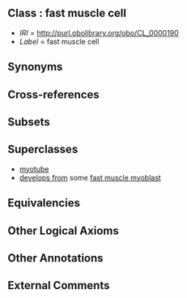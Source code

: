 
## Class : fast muscle cell

 * *IRI* = http://purl.obolibrary.org/obo/CL_0000190
 * *Label* = fast muscle cell

## Synonyms


## Cross-references


## Subsets


## Superclasses

 * [myotube](../../CL/72/CL_0002372.md)
 * [develops from](../../RO/02/RO_0002202.md) some [fast muscle myoblast](../../CL/58/CL_0000858.md)

## Equivalencies


## Other Logical Axioms


## Other Annotations


## External Comments

